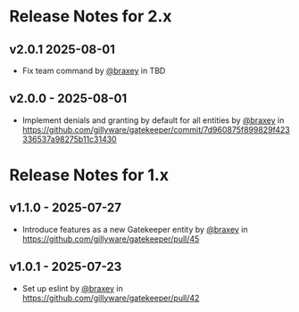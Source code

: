 # Release Notes for 2.x

## v2.0.1 2025-08-01

* Fix team command by [@braxey](https://github.com/braxey) in TBD

## v2.0.0 - 2025-08-01

* Implement denials and granting by default for all entities by [@braxey](https://github.com/braxey) in https://github.com/gillyware/gatekeeper/commit/7d960875f899829f423336537a98275b11c31430

# Release Notes for 1.x

## v1.1.0 - 2025-07-27

* Introduce features as a new Gatekeeper entity by [@braxey](https://github.com/braxey) in https://github.com/gillyware/gatekeeper/pull/45

## v1.0.1 - 2025-07-23

* Set up eslint by [@braxey](https://github.com/braxey) in https://github.com/gillyware/gatekeeper/pull/42
